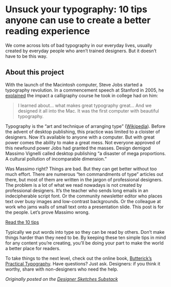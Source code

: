 # Unsuck your typography: 10 tips anyone can use to create a better reading experience

We come across lots of bad typography in our everyday lives, usually created by everyday people who aren’t trained designers. But it doesn’t have to be this way.

## About this project

With the launch of the Macintosh computer, Steve Jobs started a typography revolution. In a commencement speech at Stanford in 2005, he [explained](https://www.typeroom.eu/steve-jobs-calligraphy-apple-typography-legacy) the impact a calligraphy course he took in college had on him:

> I learned about… what makes great typography great… And we designed it all into the Mac. It was the first computer with beautiful typography.

Typography is the “art and technique of arranging type” ([Wikipedia](https://en.wikipedia.org/wiki/Typography)). Before the advent of desktop publishing, this practice was limited to a cloister of designers. Now it’s available to anyone with a computer. But with great power comes the ability to make a great mess. Not everyone approved of this newfound power Jobs had granted the masses. Design demigod Massimo Vignelli called desktop publishing “a disaster of mega proportions. A cultural pollution of incomparable dimension.”

Was Massimo right? Things are bad. But they can get better without too much effort. There are numerous “ten commandments of type” articles out there, but most of them are written in the jargon of professional designers. The problem is a lot of what we read nowadays is not created by professional designers. It’s the teacher who sends long emails in an indecipherable script font. Or the community newsletter editor who places text over busy images and low-contrast backgrounds. Or the colleague at work who jams walls of small text onto a presentation slide. This post is for the people. Let’s prove Massimo wrong.

[Read the 10 tips](https://pglevy.github.io/unsuck-your-typography/)

Typically we put words into type so they can be read by others. Don’t make things harder than they need to be. By keeping these ten simple tips in mind for any content you’re creating, you’ll be doing your part to make the world a better place for readers.

To take things to the next level, check out the online book, [Butterick’s Practical Typography](https://practicaltypography.com/). Have questions? Just ask. Designers: if you think it worthy, share with non-designers who need the help.

*Originally posted on the [Designer Sketches Substack](https://designersketches.substack.com/p/unsuck-your-typography-10-tips-anyone)*